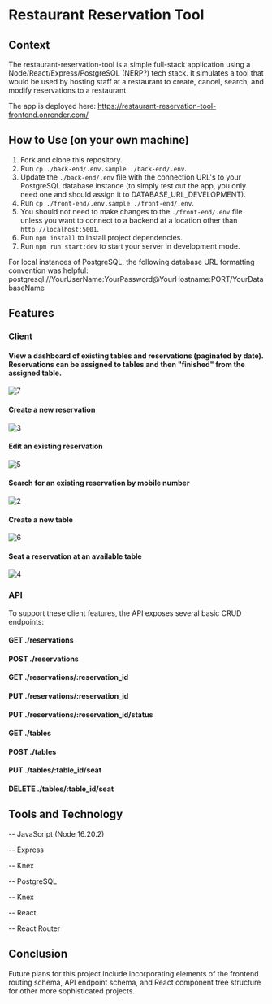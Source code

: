 # Restaurant Reservation Tool

## Context
The restaurant-reservation-tool is a simple full-stack application using a Node/React/Express/PostgreSQL (NERP?) tech stack. It simulates a tool that would be used by hosting staff at a restaurant to create, cancel, search, and modify reservations to a restaurant.

The app is deployed here: https://restaurant-reservation-tool-frontend.onrender.com/

## How to Use (on your own machine)

1. Fork and clone this repository.
2. Run `cp ./back-end/.env.sample ./back-end/.env`.
3. Update the `./back-end/.env` file with the connection URL's to your PostgreSQL database instance (to simply test out the app, you only need one and should assign it to DATABASE_URL_DEVELOPMENT).
4. Run `cp ./front-end/.env.sample ./front-end/.env`.
5. You should not need to make changes to the `./front-end/.env` file unless you want to connect to a backend at a location other than `http://localhost:5001`.
6. Run `npm install` to install project dependencies.
7. Run `npm run start:dev` to start your server in development mode.

For local instances of PostgreSQL, the following database URL formatting convention was helpful: postgresql://YourUserName:YourPassword@YourHostname:PORT/YourDatabaseName

## Features

### Client

#### View a dashboard of existing tables and reservations (paginated by date). Reservations can be assigned to tables and then "finished" from the assigned table.
![7](https://github.com/thomaslesperance/restaurant-reservation-tool/assets/144936700/7d623cf0-1f96-47a6-8d3a-275b3cc5d110)

#### Create a new reservation
![3](https://github.com/thomaslesperance/restaurant-reservation-tool/assets/144936700/2ba50eac-fc43-4ec4-99a5-fde13563cd56)

#### Edit an existing reservation
![5](https://github.com/thomaslesperance/restaurant-reservation-tool/assets/144936700/c80b65ed-7160-46e7-ad20-9bb58264402b)

#### Search for an existing reservation by mobile number
![2](https://github.com/thomaslesperance/restaurant-reservation-tool/assets/144936700/c8796c42-ff5c-4038-ba10-2ebfff0a39fd)

#### Create a new table
![6](https://github.com/thomaslesperance/restaurant-reservation-tool/assets/144936700/d6985868-9d2f-4d53-9f96-d270fc787a40)

#### Seat a reservation at an available table
![4](https://github.com/thomaslesperance/restaurant-reservation-tool/assets/144936700/dabed510-2cee-4930-bda2-c77b9dd61054)

### API

To support these client features, the API exposes several basic CRUD endpoints:

#### GET ./reservations

#### POST ./reservations

#### GET ./reservations/:reservation_id

#### PUT ./reservations/:reservation_id

#### PUT ./reservations/:reservation_id/status

#### GET ./tables

#### POST ./tables

#### PUT ./tables/:table_id/seat

#### DELETE ./tables/:table_id/seat

## Tools and Technology

--  JavaScript (Node 16.20.2)

--  Express

--  Knex

--  PostgreSQL

--  Knex

--  React

--  React Router

## Conclusion

Future plans for this project include incorporating elements of the frontend routing schema, API endpoint schema, and React component tree structure for other more sophisticated projects.
